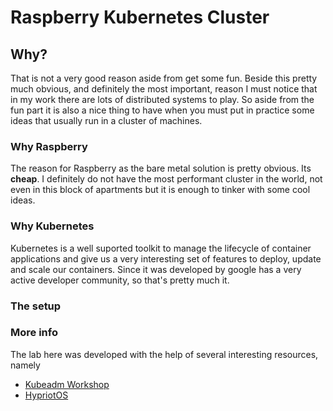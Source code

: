 # Raspberry Kubernetes Cluster

## Why?


That is not a very good reason aside from get some fun. Beside this pretty much obvious, and definitely the most important, reason I must notice that in my work there are lots of distributed systems to play. So aside from the fun part it is also a nice thing to have when you must put in practice some ideas that usually run in a cluster of machines. 

### Why Raspberry

The reason for Raspberry as the bare metal solution is pretty obvious. Its **cheap**. I definitely do not have the most performant cluster in the world, not even in this block of apartments but it is enough to tinker with some cool ideas. 

### Why Kubernetes

Kubernetes is a well suported toolkit to manage the lifecycle of container applications and give us a very interesting set of features to deploy, update and scale our containers. Since it was developed by google has a very active developer community, so that's pretty much it.

### The setup



 
 ### More info

 The lab here was developed with the help of several interesting resources, namely

* [Kubeadm Workshop](https://github.com/luxas/kubeadm-workshop)
* [HypriotOS](https://blog.hypriot.com/post/setup-kubernetes-raspberry-pi-cluster/) 